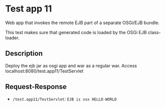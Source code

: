 # Test app 11

Web app that invokes the remote EJB part of a separate OSGi/EJB bundle.

This test makes sure that generated code is loaded by the OSGi EJB class-loader.

## Description

Deploy the ejb jar as osgi app and war as a regular war. Access
localhost:8080/test.app11/TestServlet

## Request-Response

- `/test.app11/TestServlet`: `EJB is xxx HELLO-WORLD`